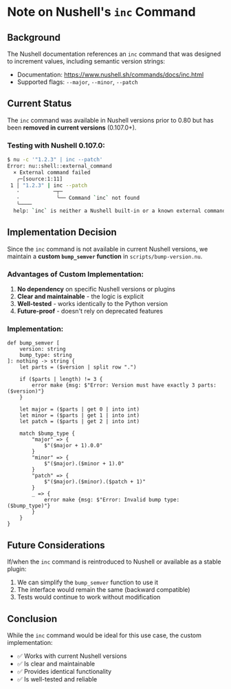 # Note on Nushell's `inc` Command

## Background

The Nushell documentation references an `inc` command that was designed to increment values, including semantic version strings:
- Documentation: https://www.nushell.sh/commands/docs/inc.html
- Supported flags: `--major`, `--minor`, `--patch`

## Current Status

The `inc` command was available in Nushell versions prior to 0.80 but has been **removed in current versions** (0.107.0+).

### Testing with Nushell 0.107.0:
```bash
$ nu -c '"1.2.3" | inc --patch'
Error: nu::shell::external_command
  × External command failed
   ╭─[source:1:11]
 1 │ "1.2.3" | inc --patch
   ·           ─┬─
   ·            ╰── Command `inc` not found
   ╰────
  help: `inc` is neither a Nushell built-in or a known external command
```

## Implementation Decision

Since the `inc` command is not available in current Nushell versions, we maintain a **custom `bump_semver` function** in `scripts/bump-version.nu`.

### Advantages of Custom Implementation:
1. **No dependency** on specific Nushell versions or plugins
2. **Clear and maintainable** - the logic is explicit
3. **Well-tested** - works identically to the Python version
4. **Future-proof** - doesn't rely on deprecated features

### Implementation:
```nushell
def bump_semver [
    version: string
    bump_type: string
]: nothing -> string {
    let parts = ($version | split row ".")
    
    if ($parts | length) != 3 {
        error make {msg: $"Error: Version must have exactly 3 parts: ($version)"}
    }
    
    let major = ($parts | get 0 | into int)
    let minor = ($parts | get 1 | into int)
    let patch = ($parts | get 2 | into int)
    
    match $bump_type {
        "major" => {
            $"($major + 1).0.0"
        }
        "minor" => {
            $"($major).($minor + 1).0"
        }
        "patch" => {
            $"($major).($minor).($patch + 1)"
        }
        _ => {
            error make {msg: $"Error: Invalid bump type: ($bump_type)"}
        }
    }
}
```

## Future Considerations

If/when the `inc` command is reintroduced to Nushell or available as a stable plugin:
1. We can simplify the `bump_semver` function to use it
2. The interface would remain the same (backward compatible)
3. Tests would continue to work without modification

## Conclusion

While the `inc` command would be ideal for this use case, the custom implementation:
- ✅ Works with current Nushell versions
- ✅ Is clear and maintainable
- ✅ Provides identical functionality
- ✅ Is well-tested and reliable
